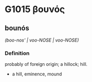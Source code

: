 # G1015 βουνός

## bounós

_(boo-nos' | voo-NOSE | voo-NOSE)_

### Definition

probably of foreign origin; a hillock; hill.

- a hill, eminence, mound

